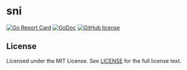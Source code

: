 # sni

[![Go Report Card](https://goreportcard.com/badge/github.com/wzshiming/sni)](https://goreportcard.com/report/github.com/wzshiming/sni)
[![GoDoc](https://godoc.org/github.com/wzshiming/sni?status.svg)](https://godoc.org/github.com/wzshiming/sni)
[![GitHub license](https://img.shields.io/github/license/wzshiming/sni.svg)](https://github.com/wzshiming/sni/blob/master/LICENSE)

## License

Licensed under the MIT License. See [LICENSE](https://github.com/wzshiming/sni/blob/master/LICENSE) for the full license text.
